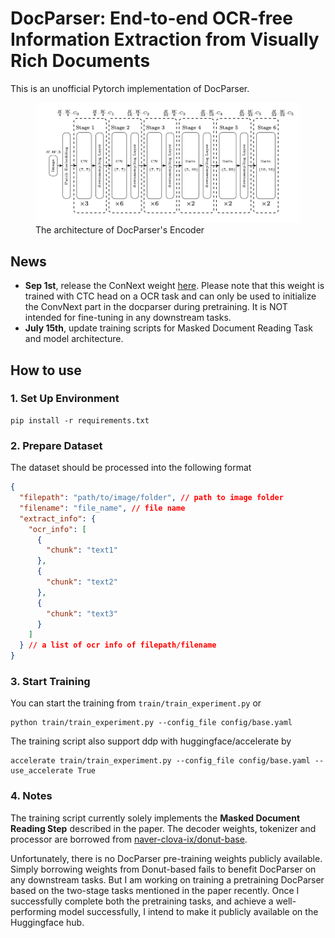 # DocParser: End-to-end OCR-free Information Extraction from Visually Rich Documents

This is an unofficial Pytorch implementation of DocParser.

<figure class="image">
  <img src="doc/encoder_arch.jpeg" alt="{{ encoder architecture }}">
  <figcaption>The architecture of DocParser's Encoder</figcaption>
</figure>

## News
- **Sep 1st**, release the ConNext weight [here](https://drive.google.com/file/d/1EmhzE2ZaNOkbS95sHveAt6TMGV9eZWHT/view?usp=drive_link). Please note that this weight is trained with CTC head on a OCR task and can only be used to initialize the ConvNext part in the docparser during pretraining. It is NOT intended for fine-tuning in any downstream tasks.
- **July 15th**, update training scripts for Masked Document Reading Task and model architecture.

## How to use
### 1. Set Up Environment
```shell
pip install -r requirements.txt
```

### 2. Prepare Dataset
The dataset should be processed into the following format
```json
{
  "filepath": "path/to/image/folder", // path to image folder
  "filename": "file_name", // file name
  "extract_info": {
    "ocr_info": [
      {
        "chunk": "text1"
      },
      {
        "chunk": "text2"
      },
      {
        "chunk": "text3"
      }
    ]
  } // a list of ocr info of filepath/filename 
}
```
### 3. Start Training
You can start the training from ```train/train_experiment.py``` or

```shell
python train/train_experiment.py --config_file config/base.yaml
```
The training script also support ddp with huggingface/accelerate by
```shell
accelerate train/train_experiment.py --config_file config/base.yaml --use_accelerate True
```
### 4. Notes
The training script currently solely implements the **Masked Document Reading Step** described in the paper. The decoder weights, tokenizer and processor are borrowed from [naver-clova-ix/donut-base](https://huggingface.co/naver-clova-ix/donut-base). 

Unfortunately, there is no DocParser pre-training weights publicly available. Simply borrowing weights from Donut-based fails to benefit DocParser on any downstream tasks. But I am working on training a pretraining DocParser based on the two-stage tasks mentioned in the paper recently. Once I successfully complete both the pretraining tasks, and achieve a well-performing model successfully, I intend to make it publicly available on the Huggingface hub. 